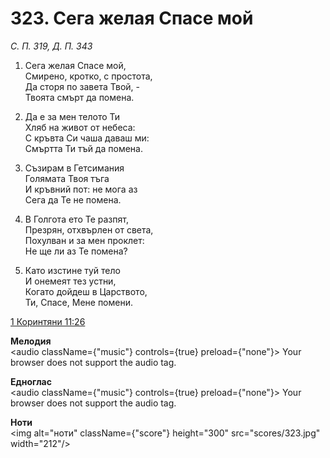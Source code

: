 # 323. Сега желая Спасе мой

_С. П. 319, Д. П. 343_

1. Сега желая Спасе мой,  
Смирено, кротко, с простота,  
Да сторя по завета Твой, -  
Твоята смърт да помена.  

2. Да е за мен телото Ти  
Хляб на живот от небеса:  
С кръвта Си чаша даваш ми:  
Смъртта Ти тъй да помена.  

3. Съзирам в Гетсимания  
Голямата Твоя тъга  
И кръвний пот: не мога аз  
Сега да Те не помена.  

4. В Голгота ето Те разпят,  
Презрян, отхвърлен от света,  
Похулван и за мен проклет:  
Не ще ли аз Те помена?

5. Като изстине туй тело  
И онемеят тез устни,  
Когато дойдеш в Царството,  
Ти, Спасе, Мене помени.

[1 Коринтяни 11:26](http://biblia.bg/index.php?k=53&g=11&s=26)

**Мелодия**  
<audio className={"music"} controls={true} preload={"none"}>
    <source src="mp3/323.mp3" type="audio/mpeg"/>
    Your browser does not support the audio tag.
</audio>

**Едноглас**  
<audio className={"music"} controls={true} preload={"none"}>
    <source src="transp/323.mp3" type="audio/mpeg"/>
    Your browser does not support the audio tag.
</audio>

**Ноти**  
<img alt="ноти" className={"score"} height="300" src="scores/323.jpg" width="212"/>
